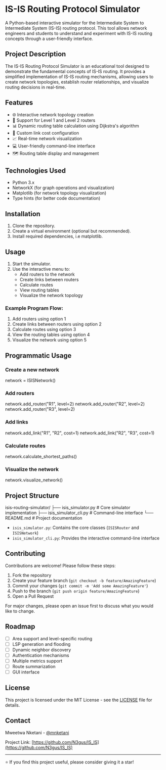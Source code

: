 # IS-IS Routing Protocol Simulator

A Python-based interactive simulator for the Intermediate System to Intermediate System (IS-IS) routing protocol. This tool allows network engineers and students to understand and experiment with IS-IS routing concepts through a user-friendly interface.

## Project Description

The IS-IS Routing Protocol Simulator is an educational tool designed to demonstrate the fundamental concepts of IS-IS routing. It provides a simplified implementation of IS-IS routing mechanisms, allowing users to create network topologies, establish router relationships, and visualize routing decisions in real-time.

## Features

- 🌐 Interactive network topology creation
- 🔄 Support for Level 1 and Level 2 routers
- 📊 Dynamic routing table calculation using Dijkstra's algorithm
- 🔗 Custom link cost configuration
- 📈 Real-time network visualization
- 💻 User-friendly command-line interface
- 🗺️ Routing table display and management

## Technologies Used

- Python 3.x
- NetworkX (for graph operations and visualization)
- Matplotlib (for network topology visualization)
- Type hints (for better code documentation)

## Installation

1. Clone the repository.
2. Create a virtual environment (optional but recommended).
3. Install required dependencies, i.e matplotlib.


## Usage

1. Start the simulator.
2. Use the interactive menu to:
   - Add routers to the network
   - Create links between routers
   - Calculate routes
   - View routing tables
   - Visualize the network topology

### Example Program Flow:
1. Add routers using option 1
2. Create links between routers using option 2
3. Calculate routes using option 3
4. View the routing tables using option 4
5. Visualize the network using option 5

## Programmatic Usage

### Create a new network
network = ISISNetwork()

### Add routers
network.add_router("R1", level=2)
network.add_router("R2", level=2)
network.add_router("R3", level=2)

### Add links
network.add_link("R1", "R2", cost=1)
network.add_link("R2", "R3", cost=1)

### Calculate routes
network.calculate_shortest_paths()

### Visualize the network
network.visualize_network()


## Project Structure
isis-routing-simulator/
├── isis_simulator.py # Core simulator implementation
├── isis_simulator_cli.py # Command-line interface
└── README.md # Project documentation

- `isis_simulator.py`: Contains the core classes (`ISISRouter` and `ISISNetwork`)
- `isis_simulator_cli.py`: Provides the interactive command-line interface

## Contributing

Contributions are welcome! Please follow these steps:

1. Fork the repository
2. Create your feature branch (`git checkout -b feature/AmazingFeature`)
3. Commit your changes (`git commit -m 'Add some AmazingFeature'`)
4. Push to the branch (`git push origin feature/AmazingFeature`)
5. Open a Pull Request

For major changes, please open an issue first to discuss what you would like to change.

## Roadmap

- [ ] Area support and level-specific routing
- [ ] LSP generation and flooding
- [ ] Dynamic neighbor discovery
- [ ] Authentication mechanisms
- [ ] Multiple metrics support
- [ ] Route summarization
- [ ] GUI interface

## License

This project is licensed under the MIT License - see the [LICENSE](https://rem.mit-license.org) file for details.

## Contact

Mweetwa Nketani - [@mnketani](https://www.linkedin.com/in/mweetwa-nketani-a62825212)

Project Link: [https://github.com/N3gus/IS_IS](https://github.com/N3gus/IS_IS)

---

⭐️ If you find this project useful, please consider giving it a star!